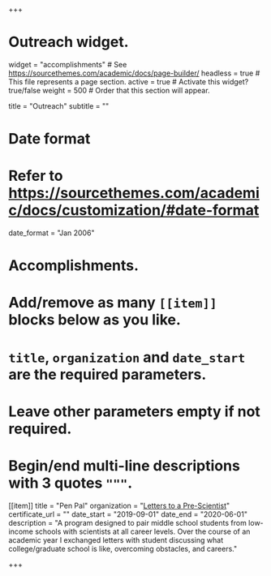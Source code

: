 +++
# Outreach widget.
widget = "accomplishments"  # See https://sourcethemes.com/academic/docs/page-builder/
headless = true  # This file represents a page section.
active = true  # Activate this widget? true/false
weight = 500  # Order that this section will appear.

title = "Outreach"
subtitle = ""

# Date format
#   Refer to https://sourcethemes.com/academic/docs/customization/#date-format
date_format = "Jan 2006"

# Accomplishments.
#   Add/remove as many `[[item]]` blocks below as you like.
#   `title`, `organization` and `date_start` are the required parameters.
#   Leave other parameters empty if not required.
#   Begin/end multi-line descriptions with 3 quotes `"""`.

[[item]]
  title = "Pen Pal"
  organization = "[Letters to a Pre-Scientist](https://www.prescientist.org/)"
  certificate_url = ""
  date_start = "2019-09-01"
  date_end = "2020-06-01"
  description = "A program designed to pair middle school students from low-income schools with scientists at all career levels. Over the course of an academic year I exchanged letters with student discussing what college/graduate school is like, overcoming obstacles, and careers."

+++
